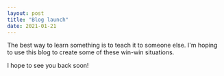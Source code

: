 ```yaml
---
layout: post
title: "Blog launch"
date: 2021-01-21
---
```


The best way to learn something is to teach it to someone else. I'm hoping to use this blog to create some of these win-win situations.

I hope to see you back soon!

